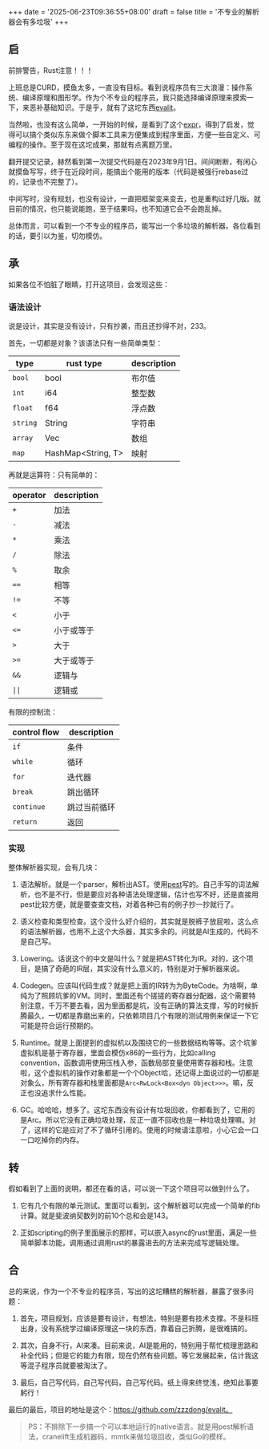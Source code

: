 +++
date = '2025-06-23T09:36:55+08:00'
draft = false
title = '不专业的解析器会有多垃圾'
+++


## 启

前排警告，Rust注意！！！

上班总是CURD，摸鱼太多，一直没有目标。看到说程序员有三大浪漫：操作系统、编译原理和图形学。作为个不专业的程序员，我只能选择编译原理来摸索一下，来恶补基础知识。于是乎，就有了这坨东西[evalit](https://github.com/zzzdong/evalit.git)。

当然啦，也没有这么简单，一开始的时候，是看到了这个[expr](https://github.com/expr-lang/expr)，得到了启发，觉得可以搞个类似东东来做个脚本工具来方便集成到程序里面，方便一些自定义、可编程的操作。至于现在这坨成果，那就有点离题万里。

翻开提交记录，赫然看到第一次提交代码是在2023年9月1日。间间断断，有闲心就摸鱼写写，终于在近段时间，能搞出个能用的版本（代码是被强行rebase过的，记录也不完整了）。

中间写时，没有规划，也没有设计，一直把框架变来变去，也是重构过好几版。就目前的情况，也只能说能跑，至于结果吗，也不知道它会不会跑乱掉。

总体而言，可以看到一个不专业的程序员，能写出一个多垃圾的解析器。各位看到的话，要引以为鉴，切勿模仿。


## 承

如果各位不怕脏了眼睛，打开这项目，会发现这些：

### 语法设计

说是设计，其实是没有设计，只有抄袭，而且还抄得不对，233。

首先，一切都是对象？该语法只有一些简单类型：

| type | rust type | description |
| -------- | ----------- | ---------- |
| `bool` | bool | 布尔值 |
| `int` | i64 | 整型数 |
| `float` | f64 | 浮点数 |
| `string` | String | 字符串 |
| `array` | Vec<T> | 数组 |
| `map` | HashMap<String, T> | 映射


再就是运算符：只有简单的：

| operator | description |
| -------- | ----------- |
| `+` | 加法 |
| `-` | 减法 |
| `*` | 乘法 |
| `/` | 除法 |
| `%` | 取余 |
| `==` | 相等 |
| `!=` | 不等 |
| `<` | 小于 |
| `<=` | 小于或等于 |
| `>` | 大于 |
| `>=` | 大于或等于 |
| `&&` | 逻辑与 |
| `\|\|` | 逻辑或 |

有限的控制流：

| control flow | description |
| -------- | ----------- |
| `if` | 条件 |
| `while` | 循环 |
| `for` | 迭代器 |
| `break` | 跳出循环 |
| `continue` | 跳过当前循环 |
| `return` | 返回 |

### 实现

整体解析器实现，会有几块：

1. 语法解析。就是一个parser，解析出AST。使用[pest](https://github.com/pest-parser/pest)写的。自己手写的词法解析，也不是不行，但是要应对各种语法处理逻辑，估计也写不好，还是直接用pest比较方便，就是要查查文档，对着各种已有的例子抄一抄就行了。

2. 语义检查和类型检查。这个没什么好介绍的，其实就是脱裤子放屁啦，这么点的语法解析器，也用不上这个大杀器，其实多余的。问就是AI生成的，代码不是自己写。

3. Lowering。话说这个的中文是叫什么？就是把AST转化为IR。对的，这个项目，是搞了奇葩的IR层，其实没有什么意义的，特别是对于解析器来说。

4. Codegen。应该叫代码生成？就是把上面的IR转为为ByteCode。为啥啊，单纯为了照顾坑爹的VM。同时，里面还有个搓搓的寄存器分配器，这个需要特别注意，千万不要去看，因为里面都是坑，没有正确的算法支撑，写的时候折腾最久，一切都是靠磨出来的，只依赖项目几个有限的测试用例来保证一下它可能是符合运行预期的。

5. Runtime。就是上面提到的虚拟机以及围绕它的一些数据结构等等。这个坑爹虚拟机是基于寄存器，里面会模仿x86的一些行为，比如calling convention，函数调用使用压栈入参，函数局部变量使用寄存器和栈。注意啦，这个虚拟机的操作对象都是一个个Object哈，还记得上面说过的一切都是对象么，所有寄存器和栈里面都是`Arc<RwLock<Box<dyn Object>>>`。嘛，反正也没追求什么性能。

6. GC。哈哈哈，想多了。这坨东西没有设计有垃圾回收，你都看到了，它用的是Arc。所以它没有正确垃圾处理，反正一直不回收也是一种垃圾处理嘛。对了，这样的它是应对了不了循环引用的。使用的时候请注意啦，小心它会一口一口吃掉你的内存。


## 转

假如看到了上面的说明，都还在看的话，可以说一下这个项目可以做到什么了。

1. 它有几个有限的单元测试。里面可以看到，这个解析器可以完成一个简单的fib计算。就是斐波纳契数列的前10个总和会是143。

2. 正如scripting的例子里面展示的那样，可以嵌入async的rust里面，满足一些简单脚本功能，调用通过调用rust的暴露进去的方法来完成写逻辑处理。


## 合

总的来说，作为一个不专业的程序员，写出的这坨糟糕的解析器，暴露了很多问题：

1. 首先，项目规划，应该是要有设计，有想法，特别是要有技术支撑。不是科班出身，没有系统学过编译原理这一块的东西，靠着自己折腾，是很难搞的。

2. 其次，自身不行，AI来凑。目前来说，AI是能用的，特别用于帮忙梳理思路和补全代码；但是它的能力有限，现在仍然有些问题。等它发展起来，估计我这等混子程序员就要被淘汰了。

3. 最后，自己写代码，自己写代码，自己写代码。纸上得来终觉浅，绝知此事要躬行！


最后的最后，项目的地址是这个：https://github.com/zzzdong/evalit。

> PS：不排除下一步搞一个可以本地运行的native语言。就是用pest解析语法，cranelift生成机器码，mmtk来做垃圾回收，类似Go的模样。
